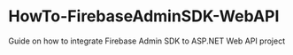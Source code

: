 # HowTo-FirebaseAdminSDK-WebAPI
Guide on how to integrate Firebase Admin SDK to ASP.NET Web API project
